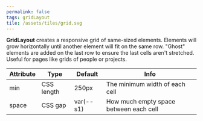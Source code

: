 ```yaml
---
permalink: false
tags: gridLayout
tile: /assets/tiles/grid.svg
---
```


**GridLayout** creates a responsive grid of same-sized elements.
Elements will grow horizontally until another element will fit on the same row.
"Ghost" elements are added on the last row to ensure the last cells aren't stretched.
Useful for pages like grids of people or projects.

| Attribute | Type       | Default   | Info                                   |
| --------- | ---------- | --------- | -------------------------------------- |
| min       | CSS length | 250px     | The minimum width of each cell         |
| space     | CSS gap    | var(--s1) | How much empty space between each cell |
